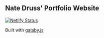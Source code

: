 ## Nate Druss' Portfolio Website

[![Netlify Status](https://api.netlify.com/api/v1/badges/3dc6acd0-8ad2-43fd-a2ba-71109e918447/deploy-status)](https://app.netlify.com/sites/nate-druss/deploys)

Built with [gatsby.js](https://www.gatsbyjs.com/)
